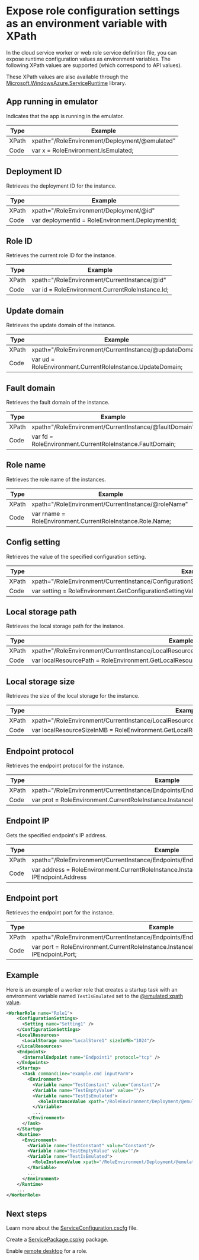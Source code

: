 <properties 
pageTitle="Cloud Services Role config XPath cheat sheet | Microsoft Azure" 
description="The various XPath settings you can use in the cloud service role config to expose settings as an environment variable." 
services="cloud-services" 
documentationCenter="" 
authors="Thraka" 
manager="timlt" 
editor=""/>
<tags 
ms.service="cloud-services" 
ms.workload="tbd" 
ms.tgt_pltfrm="na" 
ms.devlang="na" 
ms.topic="article" 
ms.date="08/10/2016" 
ms.author="adegeo"/>

# <a name="expose-role-configuration-settings-as-an-environment-variable-with-xpath"></a>Expose role configuration settings as an environment variable with XPath

In the cloud service worker or web role service definition file, you can expose runtime configuration values as environment variables. The following XPath values are supported (which correspond to API values).

These XPath values are also available through the [Microsoft.WindowsAzure.ServiceRuntime](https://msdn.microsoft.com/library/microsoft.windowsazure.serviceruntime.roleenvironment.aspx) library. 

## <a name="app-running-in-emulator"></a>App running in emulator

Indicates that the app is running in the emulator.

| Type  | Example |
| ----- | ------- |
| XPath | xpath="/RoleEnvironment/Deployment/@emulated" |
| Code  | var x = RoleEnvironment.IsEmulated; |


## <a name="deployment-id"></a>Deployment ID

Retrieves the deployment ID for the instance.

| Type  | Example |
| ----- | ------- |
| XPath | xpath="/RoleEnvironment/Deployment/@id" |
| Code  | var deploymentId = RoleEnvironment.DeploymentId; |


## <a name="role-id"></a>Role ID 

Retrieves the current role ID for the instance.

| Type  | Example |
| ----- | ------- |
| XPath | xpath="/RoleEnvironment/CurrentInstance/@id" |
| Code  | var id = RoleEnvironment.CurrentRoleInstance.Id; |


## <a name="update-domain"></a>Update domain

Retrieves the update domain of the instance.

| Type  | Example |
| ----- | ------- |
| XPath | xpath="/RoleEnvironment/CurrentInstance/@updateDomain" |
| Code  | var ud = RoleEnvironment.CurrentRoleInstance.UpdateDomain; |


## <a name="fault-domain"></a>Fault domain

Retrieves the fault domain of the instance.

| Type  | Example |
| ----- | ------- |
| XPath | xpath="/RoleEnvironment/CurrentInstance/@faultDomain" |
| Code  | var fd = RoleEnvironment.CurrentRoleInstance.FaultDomain; |


## <a name="role-name"></a>Role name

Retrieves the role name of the instances.

| Type  | Example |
| ----- | ------- |
| XPath | xpath="/RoleEnvironment/CurrentInstance/@roleName" |
| Code  | var rname = RoleEnvironment.CurrentRoleInstance.Role.Name;  |


## <a name="config-setting"></a>Config setting

Retrieves the value of the specified configuration setting.

| Type  | Example |
| ----- | ------- |
| XPath | xpath="/RoleEnvironment/CurrentInstance/ConfigurationSettings/ConfigurationSetting[@name='Setting1']/@value" |
| Code  | var setting = RoleEnvironment.GetConfigurationSettingValue("Setting1"); |
 
## <a name="local-storage-path"></a>Local storage path

Retrieves the local storage path for the instance.

| Type  | Example |
| ----- | ------- |
| XPath | xpath="/RoleEnvironment/CurrentInstance/LocalResources/LocalResource[@name='LocalStore1']/@path" |
| Code  | var localResourcePath = RoleEnvironment.GetLocalResource("LocalStore1"). RootPath; |


## <a name="local-storage-size"></a>Local storage size

Retrieves the size of the local storage for the instance.

| Type  | Example |
| ----- | ------- |
| XPath | xpath="/RoleEnvironment/CurrentInstance/LocalResources/LocalResource[@name='LocalStore1']/@sizeInMB" |
| Code  | var localResourceSizeInMB = RoleEnvironment.GetLocalResource("LocalStore1"). MaximumSizeInMegabytes; |

## <a name="endpoint-protocol"></a>Endpoint protocol 

Retrieves the endpoint protocol for the instance.

| Type  | Example |
| ----- | ------- |
| XPath | xpath="/RoleEnvironment/CurrentInstance/Endpoints/Endpoint[@name='Endpoint1']/@protocol" |
| Code  | var prot = RoleEnvironment.CurrentRoleInstance.InstanceEndpoints["Endpoint1"]. Protocol; |

## <a name="endpoint-ip"></a>Endpoint IP

Gets the specified endpoint's IP address.

| Type | Example |
| ----- | ---- |
| XPath | xpath="/RoleEnvironment/CurrentInstance/Endpoints/Endpoint[@name='Endpoint1']/@address" |
| Code  | var address = RoleEnvironment.CurrentRoleInstance.InstanceEndpoints["Endpoint1"]. IPEndpoint.Address |

## <a name="endpoint-port"></a>Endpoint port 

Retrieves the endpoint port for the instance.

| Type  | Example |
| ----- | ------- |
| XPath | xpath="/RoleEnvironment/CurrentInstance/Endpoints/Endpoint[@name='Endpoint1']/@port" |
| Code  | var port = RoleEnvironment.CurrentRoleInstance.InstanceEndpoints["Endpoint1"]. IPEndpoint.Port; |





## <a name="example"></a>Example

Here is an example of a worker role that creates a startup task with an environment variable named `TestIsEmulated` set to the [@emulated xpath value](#app-running-in-emulator). 

```xml
<WorkerRole name="Role1">
    <ConfigurationSettings>
      <Setting name="Setting1" />
    </ConfigurationSettings>
    <LocalResources>
      <LocalStorage name="LocalStore1" sizeInMB="1024"/>
    </LocalResources>
    <Endpoints>
      <InternalEndpoint name="Endpoint1" protocol="tcp" />
    </Endpoints>
    <Startup>
      <Task commandLine="example.cmd inputParm">
        <Environment>
          <Variable name="TestConstant" value="Constant"/>
          <Variable name="TestEmptyValue" value=""/>
          <Variable name="TestIsEmulated">
            <RoleInstanceValue xpath="/RoleEnvironment/Deployment/@emulated"/>
          </Variable>
          ...
        </Environment>
      </Task>
    </Startup>
    <Runtime>
      <Environment>
        <Variable name="TestConstant" value="Constant"/>
        <Variable name="TestEmptyValue" value=""/>
        <Variable name="TestIsEmulated">
          <RoleInstanceValue xpath="/RoleEnvironment/Deployment/@emulated"/>
        </Variable>
        ...
      </Environment>
    </Runtime>
    ...
</WorkerRole>
```

## <a name="next-steps"></a>Next steps

Learn more about the [ServiceConfiguration.cscfg](cloud-services-model-and-package.md#serviceconfigurationcscfg) file.

Create a [ServicePackage.cspkg](cloud-services-model-and-package.md#servicepackagecspkg) package.

Enable [remote desktop](cloud-services-role-enable-remote-desktop.md) for a role.
